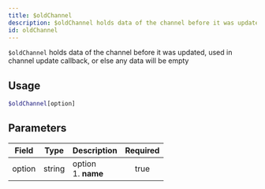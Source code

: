 ```yaml
---
title: $oldChannel 
description: $oldChannel holds data of the channel before it was updated, used in channel update callback, or else any data will be empty
id: oldChannel
---
```


`$oldChannel` holds data of the channel before it was updated, used in channel update callback, or else any data will be empty

## Usage

```php
$oldChannel[option]
```

## Parameters 


| Field  | Type   | Description               | Required |
| ------ | ------ | ------------------------- |:--------:|
| option | string | option <br /> 1. **name** |    true   |
